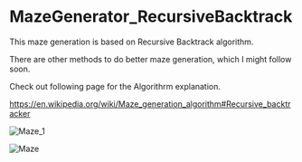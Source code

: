 # MazeGenerator_RecursiveBacktrack

This maze generation is based on Recursive Backtrack algorithm.


There are other methods to do better maze generation, which I might follow soon.

 
Check out following page for the Algorithrm explanation.


https://en.wikipedia.org/wiki/Maze_generation_algorithm#Recursive_backtracker


![Maze_1](https://user-images.githubusercontent.com/96617579/181040359-06b6337f-db4c-4d81-ad73-a0d56ab2d208.gif)


![Maze](https://user-images.githubusercontent.com/96617579/181040405-c740a86b-a349-4437-9741-0e2b5aa576aa.gif)
